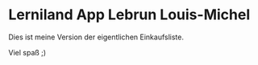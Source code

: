 # Lerniland App Lebrun Louis-Michel 
Dies ist meine Version der eigentlichen Einkaufsliste.

Viel spaß ;)

